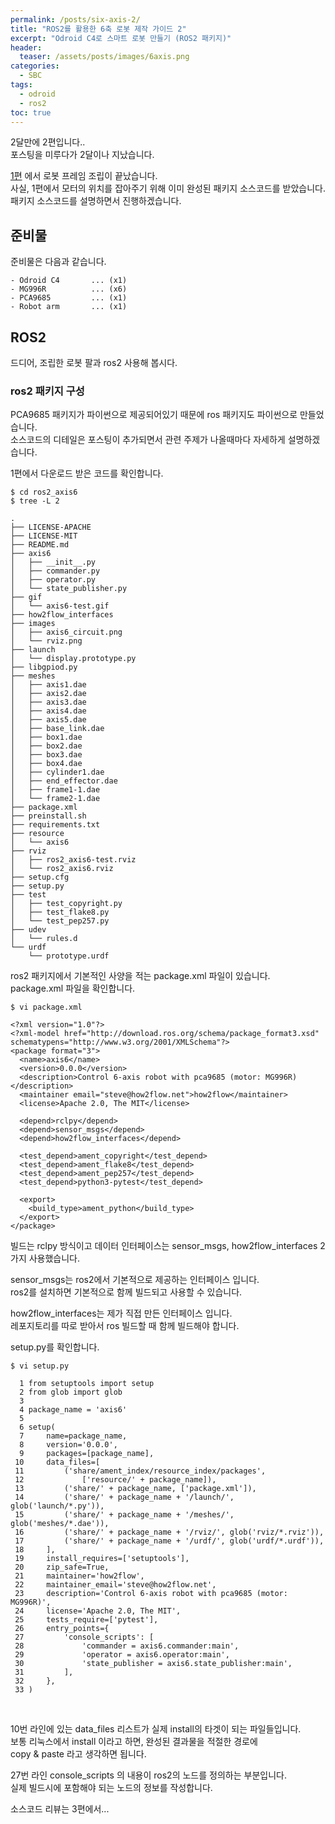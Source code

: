 ```yaml
---
permalink: /posts/six-axis-2/
title: "ROS2를 활용한 6축 로봇 제작 가이드 2"
excerpt: "Odroid C4로 스마트 로봇 만들기 (ROS2 패키지)"
header:
  teaser: /assets/posts/images/6axis.png
categories:
  - SBC
tags:
  - odroid
  - ros2
toc: true
---
```


2달만에 2편입니다..<br>
포스팅을 미루다가 2달이나 지났습니다.<br>

[1편](/posts/six-axis-1/) 에서 로봇 프레임 조립이 끝났습니다.<br>
사실, 1편에서 모터의 위치를 잡아주기 위해 이미 완성된 패키지 소스코드를 받았습니다.<br>
패키지 소스코드를 설명하면서 진행하겠습니다.<br>

## 준비물

준비물은 다음과 같습니다.
```
- Odroid C4       ... (x1)
- MG996R          ... (x6)
- PCA9685         ... (x1)
- Robot arm       ... (x1)
```

## ROS2

드디어, 조립한 로봇 팔과 ros2 사용해 봅시다.<br>

### ros2 패키지 구성

PCA9685 패키지가 파이썬으로 제공되어있기 때문에 ros 패키지도 파이썬으로 만들었습니다.<br>
소스코드의 디테일은 포스팅이 추가되면서 관련 주제가 나올때마다 자세하게 설명하겠습니다.<br>

1편에서 다운로드 받은 코드를 확인합니다.
```
$ cd ros2_axis6
$ tree -L 2
```
```
.
├── LICENSE-APACHE
├── LICENSE-MIT
├── README.md
├── axis6
│   ├── __init__.py
│   ├── commander.py
│   ├── operator.py
│   └── state_publisher.py
├── gif
│   └── axis6-test.gif
├── how2flow_interfaces
├── images
│   ├── axis6_circuit.png
│   └── rviz.png
├── launch
│   └── display.prototype.py
├── libgpiod.py
├── meshes
│   ├── axis1.dae
│   ├── axis2.dae
│   ├── axis3.dae
│   ├── axis4.dae
│   ├── axis5.dae
│   ├── base_link.dae
│   ├── box1.dae
│   ├── box2.dae
│   ├── box3.dae
│   ├── box4.dae
│   ├── cylinder1.dae
│   ├── end_effector.dae
│   ├── frame1-1.dae
│   └── frame2-1.dae
├── package.xml
├── preinstall.sh
├── requirements.txt
├── resource
│   └── axis6
├── rviz
│   ├── ros2_axis6-test.rviz
│   └── ros2_axis6.rviz
├── setup.cfg
├── setup.py
├── test
│   ├── test_copyright.py
│   ├── test_flake8.py
│   └── test_pep257.py
├── udev
│   └── rules.d
└── urdf
    └── prototype.urdf
```

ros2 패키지에서 기본적인 사양을 적는 package.xml 파일이 있습니다.<br>
package.xml 파일을 확인합니다.
```
$ vi package.xml
```
```
<?xml version="1.0"?>
<?xml-model href="http://download.ros.org/schema/package_format3.xsd" schematypens="http://www.w3.org/2001/XMLSchema"?>
<package format="3">
  <name>axis6</name>
  <version>0.0.0</version>
  <description>Control 6-axis robot with pca9685 (motor: MG996R)</description>
  <maintainer email="steve@how2flow.net">how2flow</maintainer>
  <license>Apache 2.0, The MIT</license>

  <depend>rclpy</depend>
  <depend>sensor_msgs</depend>
  <depend>how2flow_interfaces</depend>

  <test_depend>ament_copyright</test_depend>
  <test_depend>ament_flake8</test_depend>
  <test_depend>ament_pep257</test_depend>
  <test_depend>python3-pytest</test_depend>

  <export>
    <build_type>ament_python</build_type>
  </export>
</package>
```

빌드는 rclpy 방식이고 데이터 인터페이스는 sensor_msgs, how2flow_interfaces 2가지 사용했습니다.<br>

sensor_msgs는 ros2에서 기본적으로 제공하는 인터페이스 입니다.<br>
ros2를 설치하면 기본적으로 함께 빌드되고 사용할 수 있습니다.<br>

how2flow_interfaces는 제가 직접 만든 인터페이스 입니다.<br>
레포지토리를 따로 받아서 ros 빌드할 때 함께 빌드해야 합니다.<br>

setup.py를 확인합니다.
```
$ vi setup.py
```
```
  1 from setuptools import setup
  2 from glob import glob
  3
  4 package_name = 'axis6'
  5
  6 setup(
  7     name=package_name,
  8     version='0.0.0',
  9     packages=[package_name],
 10     data_files=[
 11         ('share/ament_index/resource_index/packages',
 12             ['resource/' + package_name]),
 13         ('share/' + package_name, ['package.xml']),
 14         ('share/' + package_name + '/launch/', glob('launch/*.py')),
 15         ('share/' + package_name + '/meshes/', glob('meshes/*.dae')),
 16         ('share/' + package_name + '/rviz/', glob('rviz/*.rviz')),
 17         ('share/' + package_name + '/urdf/', glob('urdf/*.urdf')),
 18     ],
 19     install_requires=['setuptools'],
 20     zip_safe=True,
 21     maintainer='how2flow',
 22     maintainer_email='steve@how2flow.net',
 23     description='Control 6-axis robot with pca9685 (motor: MG996R)',
 24     license='Apache 2.0, The MIT',
 25     tests_require=['pytest'],
 26     entry_points={
 27         'console_scripts': [
 28             'commander = axis6.commander:main',
 29             'operator = axis6.operator:main',
 30             'state_publisher = axis6.state_publisher:main',
 31         ],
 32     },
 33 )
```
<br>

10번 라인에 있는 data_files 리스트가 실제 install의 타겟이 되는 파일들입니다.<br>
보통 리눅스에서 install 이라고 하면, 완성된 결과물을 적절한 경로에<br>
copy & paste 라고 생각하면 됩니다.<br>

27번 라인 console_scripts 의 내용이 ros2의 노드를 정의하는 부분입니다.<br>
실제 빌드시에 포함해야 되는 노드의 정보를 작성합니다.<br>

소스코드 리뷰는 3편에서...
